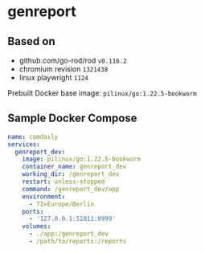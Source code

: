 # genreport

## Based on

- github.com/go-rod/rod `v0.116.2`
- chromium revision `1321438`
- linux playwright `1124`

Prebuilt Docker base image: `pilinux/go:1.22.5-bookworm`

## Sample Docker Compose

```yaml
name: comdaily
services:
  genreport_dev:
    image: pilinux/go:1.22.5-bookworm
    container_name: genreport_dev
    working_dir: /genreport_dev
    restart: unless-stopped
    command: /genreport_dev/app
    environment:
      - TZ=Europe/Berlin
    ports:
      - '127.0.0.1:51011:8999'
    volumes:
      - ./app:/genreport_dev
      - /path/to/reports:/reports
```
